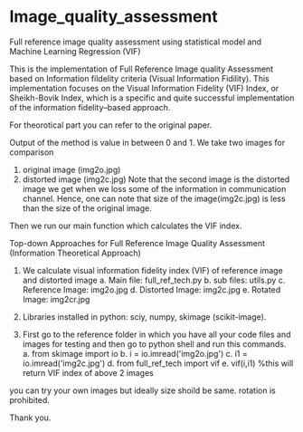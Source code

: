 # Image_quality_assessment
Full reference image quality assessment using statistical model and Machine Learning Regression (VIF)

This is the implementation of Full Reference Image quality Assessment based on Information fildelity criteria (Visual Information Fidility).
This implementation focuses on the Visual Information Fidelity (VIF) Index, or Sheikh-Bovik Index, which is a specific and quite successful implementation of the
information fidelity–based approach.

For theorotical part you can refer to the original paper. 

Output of the method is value in between 0 and 1. We take two images for comparison
1. original image (img2o.jpg)
2. distorted image (img2c.jpg)
Note that the second image is the distorted image we get when we loss some of the information in communication channel.
Hence, one can note that size of the image(img2c.jpg) is less than the size of the original image.

Then we run our main function which calculates the VIF index.

Top-down Approaches for Full Reference Image Quality Assessment (Information Theoretical Approach)
1.	We calculate visual information fidelity index (VIF) of reference image and distorted image
a.	Main file: full_ref_tech.py
b.	sub files: utils.py
c.	Reference Image: img2o.jpg
d.	Distorted Image: img2c.jpg
e.	Rotated Image: img2cr.jpg

2.	Libraries installed in python: sciy, numpy, skimage (scikit-image).

3.	First go to the reference folder in which you have all your code files and images for testing and then go to 
python shell and run this commands.
a.	from skimage import io
b.	i = io.imread('img2o.jpg')
c.	i1 = io.imread('img2c.jpg')
d.	from full_ref_tech import vif
e.	vif(i,i1)       %this will return VIF index of above 2 images

you can try your own images but ideally size shoild be same. rotation is prohibited.

Thank you.
